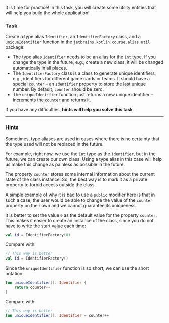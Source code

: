 It is time for practice! 
In this task, you will create some utility entities that will help you build the whole application!

### Task

Create a type alias `Identifier`, an `IdentifierFactory` class, and a `uniqueIdentifier` function
in the `jetbrains.kotlin.course.alias.util` package:

- The type alias `Identifier` needs to be an alias for the `Int` type. If you change the type in the future, e.g., create a new class,
  it will be changed automatically in all places.
- The `IdentifierFactory` class is a class to generate unique identifiers, e.g., identifiers for different game cards or teams.
  It should have a special `counter` – an `Identifier` property to store the last unique number. By default, `counter` should be zero.
- The `uniqueIdentifier` function just returns a new unique identifier – increments the `counter` and returns it.

If you have any difficulties, **hints will help you solve this task**.

----

### Hints

<div class="hint" title="Type aliases usage">

Sometimes, type aliases are used in cases where there is no certainty that
the type used will not be replaced in the future.

For example, right now, we use the `Int` type as the `Identifier`,
but in the future, we can create our own class.
Using a type alias in this case will help us make this change as painless as possible in the future.
</div>

<div class="hint" title="Access modifiers">

The property `counter` stores some internal information about the current state of the class instance.
So, the best way is to mark it as a private property to forbid access outside the class.

A simple example of why it is bad to use a `public` modifier here is that in such a
case, the user would be able to change the value of the `counter` property on their own
and we cannot guarantee its uniqueness.
</div>

<div class="hint" title="Default values">

It is better to set the value `0` as the default value for the property `counter`.
This makes it easier to create an instance of the class,
since you do not have to write the start value each time:

  ```kotlin
  val id = IdentifierFactory(0)
  ```

Compare with:

  ```kotlin
  // This way is better
  val id = IdentifierFactory()
  ```

</div>

<div class="hint" title="Short notation for functions">

Since the `uniqueIdentifier` function is so short, we can use the short notation:

  ```kotlin
  fun uniqueIdentifier(): Identifier {
      return counter++
  }
  ```

Compare with:

  ```kotlin
  // This way is better
  fun uniqueIdentifier(): Identifier = counter++
  ```

</div>
